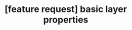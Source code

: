 ---
title: '[feature request] basic layer properties'
redirect_to:
  - 'https://discuss.pencil2d.org/t/feature-request-basic-layer-properties/453'
---